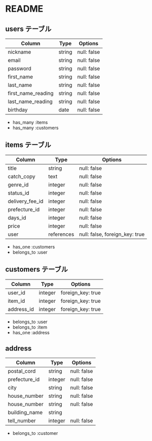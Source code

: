 # README

## users テーブル

| Column               | Type   | Options     |
| -------------------- | ------ | ----------- |
| nickname             | string | null: false |
| email                | string | null: false |
| password             | string | null: false |
| first_name           | string | null: false |
| last_name            | string | null: false |
| first_name_reading   | string | null: false |
| last_name_reading    | string | null: false |
| birthday             |  date  | null: false |

- has_many :items
- has_many :customers



## items テーブル

| Column           | Type       | Options                        |
| ---------------- | ---------- | ------------------------------ |
| title            |   string   | null: false                    |
| catch_copy       |    text    | null: false                    |
| genre_id         |  integer   | null: false                    |
| status_id        |  integer   | null: false                    |
| delivery_fee_id  |  integer   | null: false                    |
| prefecture_id    |  integer   | null: false                    |
| days_id          |  integer   | null: false                    |
| price            |  integer   | null: false                    |
| user             | references | null: false, foreign_key: true |

- has_one :customers
- belongs_to :user 


## customers テーブル

| Column           | Type        | Options                        |
| ---------------- | ----------- | ------------------------------ |
| user_id          |   integer   | foreign_key: true              |
| item_id          |   integer   | foreign_key: true              |
| address_id       |   integer   | foreign_key: true              |


- belongs_to :user
- belongs_to :item
- has_one :address


## address

| Column           | Type        | Options                        |
| ---------------- | ----------- | ------------------------------ |
| postal_cord      |   string    | null: false                    |
| prefecture_id    |   integer   | null: false                    |
| city             |   string    | null: false                    |
| house_number     |   string    | null: false                    |
| house_number     |   string    | null: false                    |
| building_name    |   string    |                                |
| tell_number      |   integer   | null: false                    |

- belongs_to :customer

